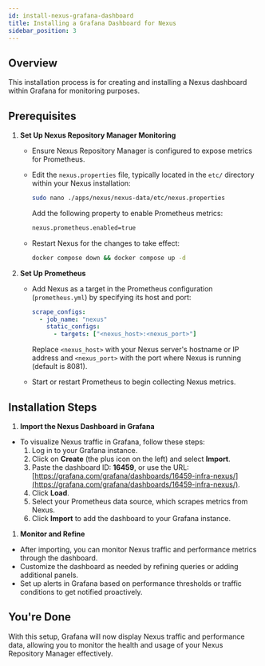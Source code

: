 ```yaml
---
id: install-nexus-grafana-dashboard
title: Installing a Grafana Dashboard for Nexus
sidebar_position: 3
---
```


## Overview

This installation process is for creating and installing a Nexus dashboard within Grafana for monitoring purposes.

## Prerequisites

1. **Set Up Nexus Repository Manager Monitoring**

    - Ensure Nexus Repository Manager is configured to expose metrics for Prometheus.
    - Edit the `nexus.properties` file, typically located in the `etc/` directory within your Nexus installation:

      ```bash
      sudo nano ./apps/nexus/nexus-data/etc/nexus.properties
      ```

      Add the following property to enable Prometheus metrics:

      ```bash
      nexus.prometheus.enabled=true
      ```

    - Restart Nexus for the changes to take effect:

      ```bash
      docker compose down && docker compose up -d
      ```

2. **Set Up Prometheus**

    - Add Nexus as a target in the Prometheus configuration (`prometheus.yml`) by specifying its host and port:

      ```yaml
      scrape_configs:
        - job_name: "nexus"
          static_configs:
            - targets: ["<nexus_host>:<nexus_port>"]
      ```

      Replace `<nexus_host>` with your Nexus server's hostname or IP address and `<nexus_port>` with the port where Nexus is running (default is 8081).
    - Start or restart Prometheus to begin collecting Nexus metrics.

## Installation Steps

1. **Import the Nexus Dashboard in Grafana**

- To visualize Nexus traffic in Grafana, follow these steps:
  1. Log in to your Grafana instance.
  2. Click on **Create** (the plus icon on the left) and select **Import**.
  3. Paste the dashboard ID: **16459**, or use the URL: [https://grafana.com/grafana/dashboards/16459-infra-nexus/](https://grafana.com/grafana/dashboards/16459-infra-nexus/).
  4. Click **Load**.
  5. Select your Prometheus data source, which scrapes metrics from Nexus.
  6. Click **Import** to add the dashboard to your Grafana instance.

1. **Monitor and Refine**

- After importing, you can monitor Nexus traffic and performance metrics through the dashboard.
- Customize the dashboard as needed by refining queries or adding additional panels.
- Set up alerts in Grafana based on performance thresholds or traffic conditions to get notified proactively.

## You're Done

With this setup, Grafana will now display Nexus traffic and performance data, allowing you to monitor the health and usage of your Nexus Repository Manager effectively.

